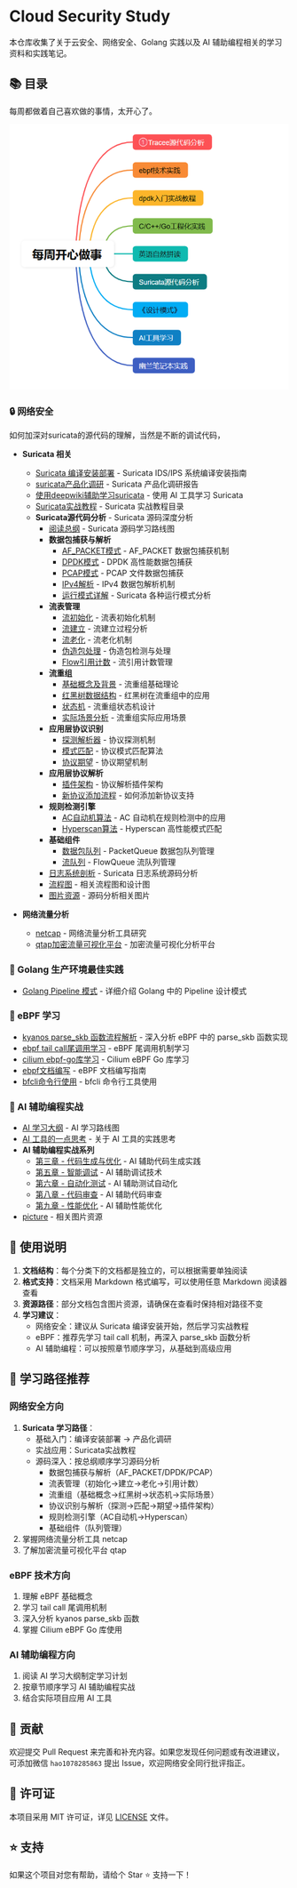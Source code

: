 # Cloud Security Study

本仓库收集了关于云安全、网络安全、Golang 实践以及 AI 辅助编程相关的学习资料和实践笔记。

## 📚 目录

每周都做着自己喜欢做的事情，太开心了。

![image-20251021183817312](./picture/image-20251021183817312.png)

### 🔒 网络安全

如何加深对suricata的源代码的理解，当然是不断的调试代码，

- **Suricata 相关**
  - [Suricata 编译安装部署](./3-网络安全/Suricata%20编译安装部署.md) - Suricata IDS/IPS 系统编译安装指南
  - [suricata产品化调研](./3-网络安全/suricata产品化调研.md) - Suricata 产品化调研报告
  - [使用deepwiki辅助学习suricata](./3-网络安全/使用deepwiki辅助学习suricata.md) - 使用 AI 工具学习 Suricata
  - [Suricata实战教程](./3-网络安全/Suricata实战教程/) - Suricata 实战教程目录
  - **Suricata源代码分析** - Suricata 源码深度分析
    - [阅读总纲](./3-网络安全/Suricata源代码分析/0-suricata源代码-阅读总纲(非常重要).md) - Suricata 源码学习路线图
    - **数据包捕获与解析**
      - [AF_PACKET模式](./3-网络安全/Suricata源代码分析/1-suricata数据包捕获1-AF_PACKET模式.md) - AF_PACKET 数据包捕获机制
      - [DPDK模式](./3-网络安全/Suricata源代码分析/1-suricata数据包捕获2-dpdk模式.md) - DPDK 高性能数据包捕获
      - [PCAP模式](./3-网络安全/Suricata源代码分析/1-suricata数据包捕获3-pcap模式.md) - PCAP 文件数据包捕获
      - [IPv4解析](./3-网络安全/Suricata源代码分析/1-suricata数据包解析-ipv4.md) - IPv4 数据包解析机制
      - [运行模式详解](./3-网络安全/Suricata源代码分析/1-suricata运行模式详解.md) - Suricata 各种运行模式分析
    - **流表管理**
      - [流初始化](./3-网络安全/Suricata源代码分析/2-suricata流表管理1-流初始化.md) - 流表初始化机制
      - [流建立](./3-网络安全/Suricata源代码分析/2-suricata流表管理2-流建立.md) - 流建立过程分析
      - [流老化](./3-网络安全/Suricata源代码分析/2-suricata流表管理3-流老化.md) - 流老化机制
      - [伪造包处理](./3-网络安全/Suricata源代码分析/2-suricata流表管理4-伪造包.md) - 伪造包检测与处理
      - [Flow引用计数](./3-网络安全/Suricata源代码分析/2-suricata流表管理5-Flow引用计数.md) - 流引用计数管理
    - **流重组**
      - [基础概念及背景](./3-网络安全/Suricata源代码分析/3-suricata流重组1-基础概念及背景.md) - 流重组基础理论
      - [红黑树数据结构](./3-网络安全/Suricata源代码分析/3-suricata流重组2-红黑树数据结构.md) - 红黑树在流重组中的应用
      - [状态机](./3-网络安全/Suricata源代码分析/3-suricata流重组3-状态机.md) - 流重组状态机设计
      - [实际场景分析](./3-网络安全/Suricata源代码分析/3-suricata流重组4-实际场景分析.md) - 流重组实际应用场景
    - **应用层协议识别**
      - [探测解析器](./3-网络安全/Suricata源代码分析/4-suricata应用层协议识别1-探测解析器.md) - 协议探测机制
      - [模式匹配](./3-网络安全/Suricata源代码分析/4-suricata应用层协议识别2-模式匹配.md) - 协议模式匹配算法
      - [协议期望](./3-网络安全/Suricata源代码分析/4-suricata应用层协议识别3-协议期望.md) - 协议期望机制
    - **应用层协议解析**
      - [插件架构](./3-网络安全/Suricata源代码分析/5-suricata应用层协议解析1-插件架构.md) - 协议解析插件架构
      - [新协议添加流程](./3-网络安全/Suricata源代码分析/5-suricata应用层协议解析2-新协议添加流程.md) - 如何添加新协议支持
    - **规则检测引擎**
      - [AC自动机算法](./3-网络安全/Suricata源代码分析/6-suricata规则检测引擎1-AC自动机算法.md) - AC 自动机在规则检测中的应用
      - [Hyperscan算法](./3-网络安全/Suricata源代码分析/6-suricata规则检测引擎2-Hyperscan算法.md) - Hyperscan 高性能模式匹配
    - **基础组件**
      - [数据包队列](./3-网络安全/Suricata源代码分析/7-suricata基础组件1-数据包队列PacketQueue.md) - PacketQueue 数据包队列管理
      - [流队列](./3-网络安全/Suricata源代码分析/7-suricata基础组件2-流队列FlowQueue.md) - FlowQueue 流队列管理
    - [日志系统剖析](./3-网络安全/Suricata源代码分析/sruicata日志源代码剖析.md) - Suricata 日志系统源码分析
    - [流程图](./3-网络安全/Suricata源代码分析/流程图/) - 相关流程图和设计图
    - [图片资源](./3-网络安全/Suricata源代码分析/picture/) - 源码分析相关图片

- **网络流量分析**
  - [netcap](./3-网络安全/netcap/) - 网络流量分析工具研究
  - [qtap加密流量可视化平台](./3-网络安全/qtap加密流量可视化平台/) - 加密流量可视化分析平台

### 🚀 Golang 生产环境最佳实践
- [Golang Pipeline 模式](./Golang生产环境最佳实践/golang%20pipeline模式.md) - 详细介绍 Golang 中的 Pipeline 设计模式

### 🔧 eBPF 学习
- [kyanos parse_skb 函数流程解析](./ebpf学习/kyanos%20parse_skb函数流程解析.md) - 深入分析 eBPF 中的 parse_skb 函数实现
- [ebpf tail call尾调用学习](./ebpf学习/ebpf%20tail%20call尾调用学习.md) - eBPF 尾调用机制学习
- [cilium ebpf-go库学习](./ebpf学习/cilium%20ebpf-go库学习.md) - Cilium eBPF Go 库学习
- [ebpf文档编写](./ebpf学习/ebpf文档编写.md) - eBPF 文档编写指南
- [bfcli命令行使用](./ebpf学习/bfcli命令行使用.md) - bfcli 命令行工具使用

### 🤖 AI 辅助编程实战
- [AI 学习大纲](./AI辅助编程实战/AI学习大纲.md) - AI 学习路线图
- [AI 工具的一点思考](./AI辅助编程实战/AI工具的一点思考.emmx) - 关于 AI 工具的实践思考
- **AI 辅助编程实战系列**
  - [第三章 - 代码生成与优化](./AI辅助编程实战/AI辅助编程实战-第三章.md) - AI 辅助代码生成实践
  - [第五章 - 智能调试](./AI辅助编程实战/AI辅助编程实战-第五章.md) - AI 辅助调试技术
  - [第六章 - 自动化测试](./AI辅助编程实战/AI辅助编程实战-第六章.md) - AI 辅助测试自动化
  - [第八章 - 代码审查](./AI辅助编程实战/AI辅助编程实战-第八章.md) - AI 辅助代码审查
  - [第九章 - 性能优化](./AI辅助编程实战/AI辅助编程实战-第九章.md) - AI 辅助性能优化
- [picture](./AI辅助编程实战/picture/) - 相关图片资源

## 📖 使用说明

1. **文档结构**：每个分类下的文档都是独立的，可以根据需要单独阅读
2. **格式支持**：文档采用 Markdown 格式编写，可以使用任意 Markdown 阅读器查看
3. **资源路径**：部分文档包含图片资源，请确保在查看时保持相对路径不变
4. **学习建议**：
   - 网络安全：建议从 Suricata 编译安装开始，然后学习实战教程
   - eBPF：推荐先学习 tail call 机制，再深入 parse_skb 函数分析
   - AI 辅助编程：可以按照章节顺序学习，从基础到高级应用

## 🎯 学习路径推荐

### 网络安全方向
1. **Suricata 学习路径**：
   - 基础入门：编译安装部署 → 产品化调研
   - 实战应用：Suricata实战教程
   - 源码深入：按总纲顺序学习源码分析
     - 数据包捕获与解析（AF_PACKET/DPDK/PCAP）
     - 流表管理（初始化→建立→老化→引用计数）
     - 流重组（基础概念→红黑树→状态机→实际场景）
     - 协议识别与解析（探测→匹配→期望→插件架构）
     - 规则检测引擎（AC自动机→Hyperscan）
     - 基础组件（队列管理）
2. 掌握网络流量分析工具 netcap
3. 了解加密流量可视化平台 qtap

### eBPF 技术方向
1. 理解 eBPF 基础概念
2. 学习 tail call 尾调用机制
3. 深入分析 kyanos parse_skb 函数
4. 掌握 Cilium eBPF Go 库使用

### AI 辅助编程方向
1. 阅读 AI 学习大纲制定学习计划
2. 按章节顺序学习 AI 辅助编程实战
3. 结合实际项目应用 AI 工具

## 🤝 贡献

欢迎提交 Pull Request 来完善和补充内容。如果您发现任何问题或有改进建议，可添加微信 `hao1078285863` 提出 Issue，欢迎网络安全同行批评指正。

## 📄 许可证

本项目采用 MIT 许可证，详见 [LICENSE](./LICENSE) 文件。

## ⭐ 支持

如果这个项目对您有帮助，请给个 Star ⭐ 支持一下！
